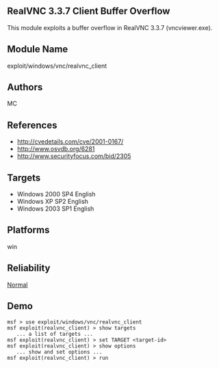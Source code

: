 ## RealVNC 3.3.7 Client Buffer Overflow

This module exploits a buffer overflow in RealVNC 3.3.7 
(vncviewer.exe).


## Module Name
exploit/windows/vnc/realvnc_client

## Authors
MC


## References
* http://cvedetails.com/cve/2001-0167/
* http://www.osvdb.org/6281
* http://www.securityfocus.com/bid/2305



## Targets
* Windows 2000 SP4 English
* Windows XP SP2 English
* Windows 2003 SP1 English


## Platforms
win

## Reliability
[Normal](https://github.com/rapid7/metasploit-framework/wiki/Exploit-Ranking)

## Demo

```
msf > use exploit/windows/vnc/realvnc_client
msf exploit(realvnc_client) > show targets
   ... a list of targets ...
msf exploit(realvnc_client) > set TARGET <target-id>
msf exploit(realvnc_client) > show options
   ... show and set options ...
msf exploit(realvnc_client) > run
```
    
    